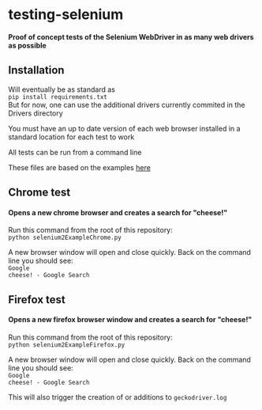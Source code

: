 # testing-selenium
#### Proof of concept tests of the Selenium WebDriver in as many web drivers as possible

## Installation
Will eventually be as standard as<br>
`pip install requirements.txt`<br>
But for now, one can use the additional drivers currently commited in the Drivers directory

You must have an up to date version of each web browser installed in a standard location for each test to work

All tests can be run from a command line

These files are based on the examples [here](http://www.seleniumhq.org/docs/03_webdriver.jsp#selenium-webdriver-s-drivers)

## Chrome test
#### Opens a new chrome browser and creates a search for "cheese!"

Run this command from the root of this repository:<br>
`python selenium2ExampleChrome.py`

A new browser window will open and close quickly.  Back on the command line you should see:<br>
`Google`<br>
`cheese! - Google Search`<br>

## Firefox test
#### Opens a new firefox browser window and creates a search for "cheese!"

Run this command from the root of this repository:<br>
`python selenium2ExampleFirefox.py`

A new browser window will open and close quickly.  Back on the command line you should see:<br>
`Google`<br>
`cheese! - Google Search`<br>

This will also trigger the creation of or additions to `geckodriver.log`
